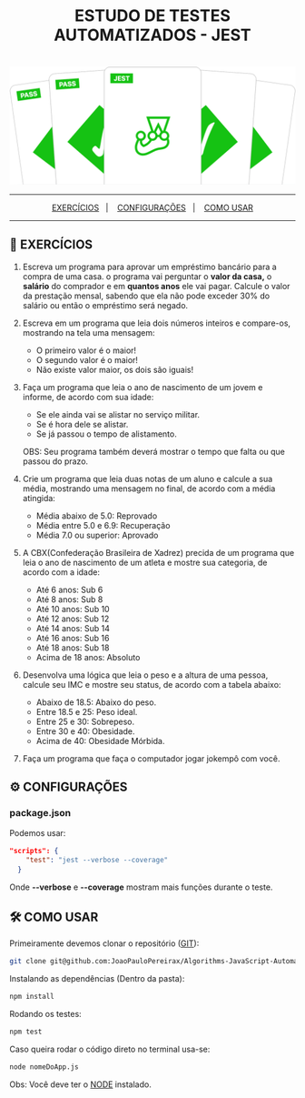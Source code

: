 <div align='center' >
        <h1>ESTUDO DE TESTES AUTOMATIZADOS - JEST<h1>
</div>

![Jest](./assets/images/jest-readme-headline.png)
<hr>

<p align="center">
  <a href="#EXERCÍCIOS">EXERCÍCIOS</a>&nbsp;&nbsp;&nbsp;|&nbsp;&nbsp;&nbsp;
  <a href="#CONFIGURAÇÕES">CONFIGURAÇÕES</a>&nbsp;&nbsp;&nbsp;|&nbsp;&nbsp;&nbsp;
  <a href="#COMO-USAR">COMO USAR</a>
</p>

<hr>

## 📝 EXERCÍCIOS

1. Escreva um programa para aprovar um empréstimo bancário para a compra de uma casa. o programa vai perguntar o **valor da casa,** o **salário** do comprador e em **quantos anos** ele vai pagar. Calcule o valor da prestação mensal, sabendo que ela não pode exceder 30% do salário ou então o empréstimo será negado.

2. Escreva em um programa que leia dois números inteiros e compare-os, mostrando na tela uma mensagem:
    - O primeiro valor é o maior!
    - O segundo valor é o maior!
    - Não existe valor maior, os dois são iguais!
    
3. Faça um programa que leia o ano de nascimento de um jovem e informe, de acordo com sua idade:
    - Se ele ainda vai se alistar no serviço militar.
    - Se é hora dele se alistar.
    - Se já passou o tempo de alistamento.

    OBS: Seu programa também deverá mostrar o tempo que falta ou que passou do prazo.
4. Crie um programa que leia duas notas de um aluno e calcule a sua média, mostrando uma mensagem no final, de acordo com a média atingida:
    - Média abaixo de 5.0: Reprovado
    - Média entre 5.0 e 6.9: Recuperação
    - Média 7.0 ou superior: Aprovado
    
5. A CBX(Confederação Brasileira de Xadrez) precida de um programa que leia o ano de nascimento de um atleta e mostre sua categoria, de acordo com a idade:
    - Até 6 anos: Sub 6
    - Até 8 anos: Sub 8
    - Até 10 anos: Sub 10
    - Até 12 anos: Sub 12
    - Até 14 anos: Sub 14
    - Até 16 anos: Sub 16
    - Até 18 anos: Sub 18
    - Acima de 18 anos: Absoluto
    
6. Desenvolva uma lógica que leia o peso e a altura de uma pessoa, calcule seu IMC e mostre seu status, de acordo com a tabela abaixo:
    - Abaixo de 18.5: Abaixo do peso.
    - Entre 18.5 e 25: Peso ideal.
    - Entre 25 e 30: Sobrepeso.
    - Entre 30 e 40: Obesidade.
    - Acima de 40: Obesidade Mórbida.

7. Faça um programa que faça o computador jogar jokempô com você.

## ⚙️ CONFIGURAÇÕES
### package.json
Podemos usar: 
```json
"scripts": {
    "test": "jest --verbose --coverage"
  }
```

Onde **--verbose** e **--coverage** mostram mais funções durante o teste.

## 🛠️ COMO USAR

Primeiramente devemos clonar o repositório ([GIT](https://git-scm.com/)):


```bash 
git clone git@github.com:JoaoPauloPereirax/Algorithms-JavaScript-Automated-Testing.git
```

Instalando as dependências (Dentro da pasta):

```bash 
npm install
```

Rodando os testes:

```bash 
npm test
```

Caso queira rodar o código direto no terminal usa-se:

```bash 
node nomeDoApp.js
```

Obs: Você deve ter o [NODE](https://nodejs.org/pt-br) instalado.

